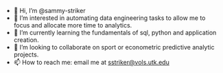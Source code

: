 - 👋 Hi, I’m @sammy-striker
- 👀 I’m interested in automating data engineering tasks to allow me to focus and allocate more time to analytics.
- 🌱 I’m currently learning the fundamentals of sql, python and application creation.
- 💞️ I’m looking to collaborate on sport or econometric predictive analytic projects.
- 📫 How to reach me: email me at sstriker@vols.utk.edu

<!---
sammy-striker/sammy-striker is a ✨ special ✨ repository because its `README.md` (this file) appears on your GitHub profile.
You can click the Preview link to take a look at your changes.
--->
